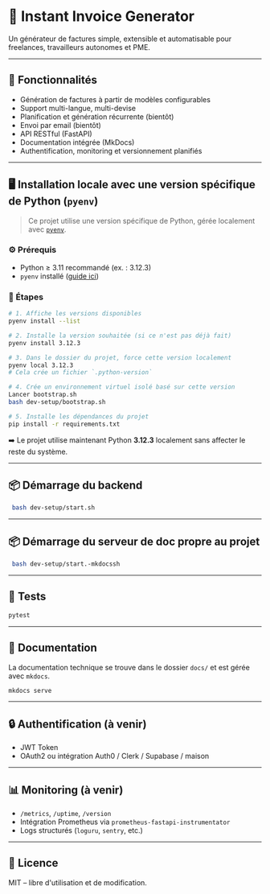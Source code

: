 # 🧾 Instant Invoice Generator

Un générateur de factures simple, extensible et automatisable pour freelances, travailleurs autonomes et PME.

---

## 🚀 Fonctionnalités

- Génération de factures à partir de modèles configurables
- Support multi-langue, multi-devise
- Planification et génération récurrente (bientôt)
- Envoi par email (bientôt)
- API RESTful (FastAPI)
- Documentation intégrée (MkDocs)
- Authentification, monitoring et versionnement planifiés

---

## 🖥️ Installation locale avec une version spécifique de Python (`pyenv`)

> Ce projet utilise une version spécifique de Python, gérée localement avec [`pyenv`](https://github.com/pyenv/pyenv).

### ⚙️ Prérequis

- Python ≥ 3.11 recommandé (ex. : 3.12.3)
- `pyenv` installé ([guide ici](https://github.com/pyenv/pyenv#installation))

### 🔧 Étapes

```bash
# 1. Affiche les versions disponibles
pyenv install --list

# 2. Installe la version souhaitée (si ce n'est pas déjà fait)
pyenv install 3.12.3

# 3. Dans le dossier du projet, force cette version localement
pyenv local 3.12.3
# Cela crée un fichier `.python-version`

# 4. Crée un environnement virtuel isolé basé sur cette version
Lancer bootstrap.sh
bash dev-setup/bootstrap.sh

# 5. Installe les dépendances du projet
pip install -r requirements.txt
```

➡️ Le projet utilise maintenant Python **3.12.3** localement sans affecter le reste du système.

---

## 📦 Démarrage du backend

```bash
 bash dev-setup/start.sh
```

---

## 📦 Démarrage du serveur de doc propre au projet

```bash
 bash dev-setup/start.-mkdocssh
```

---

## 🧪 Tests

```bash
pytest
```

---

## 🧾 Documentation

La documentation technique se trouve dans le dossier `docs/` et est gérée avec `mkdocs`.

```bash
mkdocs serve
```

---

## 🔒 Authentification (à venir)

- JWT Token
- OAuth2 ou intégration Auth0 / Clerk / Supabase / maison

---

## 📊 Monitoring (à venir)

- `/metrics`, `/uptime`, `/version`
- Intégration Prometheus via `prometheus-fastapi-instrumentator`
- Logs structurés (`loguru`, `sentry`, etc.)

---

## 📄 Licence

MIT – libre d'utilisation et de modification.
